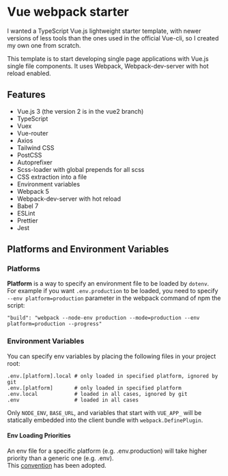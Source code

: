 # Vue webpack starter
I wanted a TypeScript Vue.js lightweight starter template, with newer versions of less tools than the ones used in the official Vue-cli, so I created my own one from scratch.

This template is to start developing single page applications with Vue.js single file components. It uses Webpack, Webpack-dev-server with hot reload enabled.

## Features
- Vue.js 3 (the version 2 is in the vue2 branch)
- TypeScript
- Vuex
- Vue-router
- Axios
- Tailwind CSS
- PostCSS
- Autoprefixer
- Scss-loader with global prepends for all scss
- CSS extraction into a file
- Environment variables
- Webpack 5
- Webpack-dev-server with hot reload
- Babel 7
- ESLint
- Prettier
- Jest

## Platforms and Environment Variables

### Platforms
**Platform** is a way to specify an environment file to be loaded by `dotenv`.  
For example if you want `.env.production` to be loaded, you need to specify `--env platform=production` parameter in the webpack command of npm the script:
```shell
"build": "webpack --node-env production --mode=production --env platform=production --progress"
```

### Environment Variables
You can specify env variables by placing the following files in your project root:
```shell
.env.[platform].local # only loaded in specified platform, ignored by git
.env.[platform]       # only loaded in specified platform
.env.local            # loaded in all cases, ignored by git
.env                  # loaded in all cases
```

Only `NODE_ENV`, `BASE_URL`, and variables that start with `VUE_APP_` will be statically embedded into the client bundle with `webpack.DefinePlugin`.

#### Env Loading Priorities
An env file for a specific platform (e.g. .env.production) will take higher priority than a generic one (e.g. .env).  
This [convention](https://github.com/bkeepers/dotenv#what-other-env-files-can-i-use) has been adopted.
